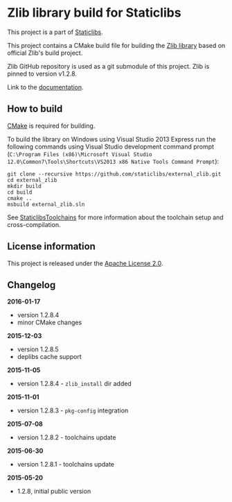 Zlib library build for Staticlibs
=================================

This project is a part of [Staticlibs](http://staticlibs.net/).

This project contains a CMake build file for building the [Zlib library](https://github.com/madler/zlib)
based on official Zlib's build project. 

Zlib GitHub repository is used as a git submodule of this project. Zlib is pinned to version v1.2.8.

Link to the [documentation](http://www.zlib.net/manual.html).

How to build
------------

[CMake](http://cmake.org/) is required for building.

To build the library on Windows using Visual Studio 2013 Express run the following commands using
Visual Studio development command prompt 
(`C:\Program Files (x86)\Microsoft Visual Studio 12.0\Common7\Tools\Shortcuts\VS2013 x86 Native Tools Command Prompt`):

    git clone --recursive https://github.com/staticlibs/external_zlib.git
    cd external_zlib
    mkdir build
    cd build
    cmake ..
    msbuild external_zlib.sln

See [StaticlibsToolchains](https://github.com/staticlibs/wiki/wiki/StaticlibsToolchains) for 
more information about the toolchain setup and cross-compilation.

License information
-------------------

This project is released under the [Apache License 2.0](http://www.apache.org/licenses/LICENSE-2.0).

Changelog
---------

**2016-01-17**

 * version 1.2.8.4
 * minor CMake changes

**2015-12-03**

 * version 1.2.8.5
 * deplibs cache support

**2015-11-05**

 * version 1.2.8.4 - `zlib_install` dir added

**2015-11-01**

 * version 1.2.8.3 - `pkg-config` integration

**2015-07-08**

 * version 1.2.8.2 - toolchains update

**2015-06-30**

 * version 1.2.8.1 - toolchains update

**2015-05-20**

 * 1.2.8, initial public version
